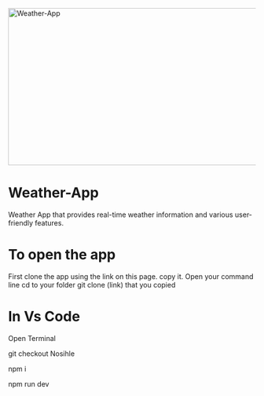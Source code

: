 <img src="https://socialify.git.ci/Nosihle-Mthembu/Weather-App/image?language=1&owner=1&name=1&stargazers=1&theme=Light" alt="Weather-App" width="640" height="320" />

<h1>Weather-App</h1> 
<p>Weather App that provides real-time weather information and various user-
friendly features.</p>
<h1>To open the app</h1>
<p>
First clone the app using the link on this page.
copy it.
Open your command line
cd to your folder
git clone (link) that you copied</p>

<h1>In Vs Code</h1>
<p>Open Terminal</p>
<p>git checkout Nosihle</p>
<p>npm i</p>
<p>npm run dev</p>
